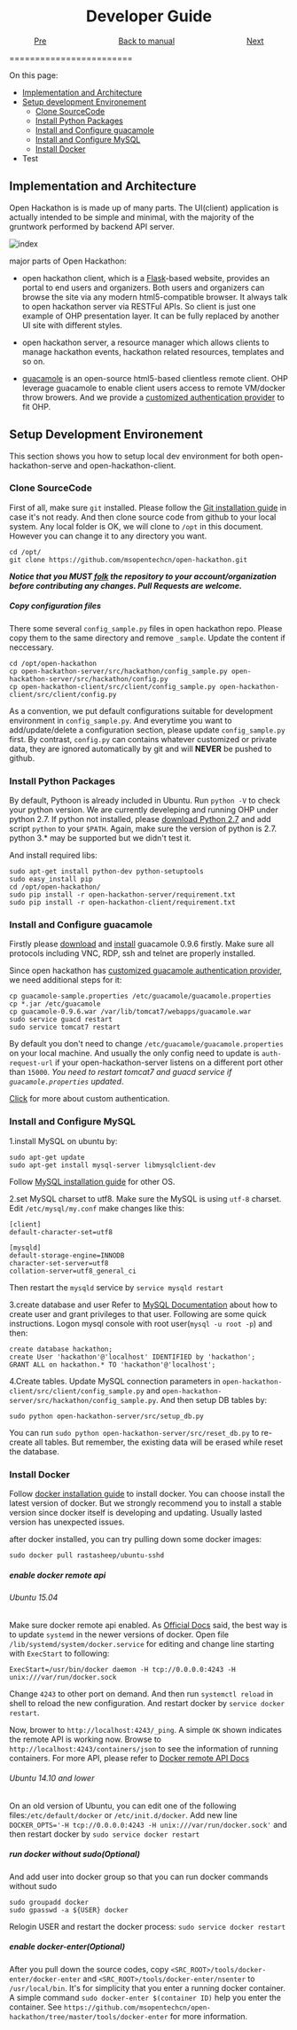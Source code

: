 <h1 align="center">Developer Guide</h1>
<p align="center">
<a href="https://github.com/msopentechcn/open-hackathon/wiki/%E5%BC%80%E6%94%BE%E9%BB%91%E5%AE%A2%E6%9D%BE%E5%B9%B3%E5%8F%B0%E4%BD%BF%E7%94%A8%E6%8C%87%E5%8D%97">Pre</a>&nbsp;&nbsp;&nbsp;&nbsp;&nbsp;&nbsp;&nbsp;&nbsp;&nbsp;&nbsp;&nbsp;&nbsp;&nbsp;&nbsp;&nbsp;&nbsp;&nbsp;&nbsp;&nbsp;&nbsp;&nbsp;&nbsp;&nbsp;&nbsp;&nbsp;&nbsp;&nbsp;&nbsp;&nbsp;&nbsp;&nbsp;&nbsp;
<a href="https://github.com/msopentechcn/open-hackathon/blob/master/documents/README.md">Back to manual</a>&nbsp;&nbsp;&nbsp;&nbsp;&nbsp;&nbsp;&nbsp;&nbsp;&nbsp;&nbsp;&nbsp;&nbsp;&nbsp;&nbsp;&nbsp;&nbsp;&nbsp;&nbsp;&nbsp;&nbsp;&nbsp;&nbsp;&nbsp;&nbsp;&nbsp;&nbsp;&nbsp;&nbsp;&nbsp;&nbsp;&nbsp;&nbsp;
<a href="https://github.com/msopentechcn/open-hackathon/wiki/%E5%BC%80%E6%94%BE%E9%BB%91%E5%AE%A2%E6%9D%BE%E5%B9%B3%E5%8F%B0%E4%BD%BF%E7%94%A8%E6%8C%87%E5%8D%97">Next</a>
</p>
========================

On this page:
* [Implementation and Architecture](#implementation-and-architecture)
* [Setup development Environement](#setup-development-environement)
  * [Clone SourceCode](#clone-sourcecode)
  * [Install Python Packages](#install-python-packages)
  * [Install and Configure guacamole](#install-and-configure-guacamole)
  * [Install and Configure MySQL](#install-and-configure-mysql)
  * [Install Docker](#install-docker)
* Test

## Implementation and Architecture
Open Hackathon is is made up of many parts. The UI(client) application is actually intended to be simple and minimal, with the majority of the gruntwork performed by backend API server.

![index](http://i.imgur.com/EB7K1vP.png)

major parts of Open Hackathon:
- open hackathon client, which is a [Flask](http://flask.pocoo.org/docs/0.10/)-based website,  provides an portal to end users and organizers. Both users and organizers can browse the site via any modern html5-compatible browser. It always talk to open hackathon server via RESTFul APIs. So client is just one example of OHP presentation layer. It can be fully replaced by another UI site with different styles.

- open hackathon server, a resource manager which allows clients to manage hackathon events, hackathon related resources, templates and so on. 

- [guacamole](http://guac-dev.org/) is an open-source html5-based clientless remote client. OHP leverage guacamole to enable client users access to remote VM/docker throw browers. And we provide a [customized authentication provider](https://github.com/msopentechcn/open-hackathon/tree/master/openhackathon-guacamole-auth-provider) to fit OHP.

## Setup Development Environement
This section shows you how to setup local dev environment for both open-hackathon-serve and open-hackathon-client.

### Clone SourceCode

First of all, make sure `git` installed. Please follow the [Git installation guide](http://git-scm.com/book/en/v2/Getting-Started-Installing-Git) in case it's not ready.
And then clone source code from github to your local system. Any local folder is OK, we will clone to `/opt` in this document. However you
can change it to any directory you want.
```
cd /opt/
git clone https://github.com/msopentechcn/open-hackathon.git
```

**_Notice that you MUST [folk](http://www.worldhello.net/gotgithub/04-work-with-others/010-fork-and-pull.html) the repository to your account/organization before contributing any changes. Pull Requests are welcome._**

##### Copy configuration files
There some several `config_sample.py` files in open hackathon repo. Please copy them to the same directory and remove `_sample`. Update the content if neccessary.
```
cd /opt/open-hackathon
cp open-hackathon-server/src/hackathon/config_sample.py open-hackathon-server/src/hackathon/config.py
cp open-hackathon-client/src/client/config_sample.py open-hackathon-client/src/client/config.py
```

As a convention, we put default configurations suitable for development environment in `config_sample.py`. And everytime you want to add/update/delete a configuration section, please update `config_sample.py` first.  By contrast, `config.py` can contains whatever customized or private data, they are ignored automatically by git and will **NEVER** be pushed to github.

### Install Python Packages
By default, Pythoon is already included in Ubuntu. Run `python -V` to check your python version. We are currently develeping and running OHP under python 2.7. If python not installed, please [download Python 2.7](https://www.python.org/downloads/) and add script `python` to your `$PATH`. Again, make sure the version of python is 2.7. python 3.* may be supported but we didn't test it.

And install required libs:
```
sudo apt-get install python-dev python-setuptools
sudo easy_install pip
cd /opt/open-hackathon/
sudo pip install -r open-hackathon-server/requirement.txt
sudo pip install -r open-hackathon-client/requirement.txt
```


### Install and Configure guacamole

Firstly please [download](http://guac-dev.org/release/release-notes-0-9-6) and [install](http://guac-dev.org/doc/gug/installing-guacamole.html) guacamole 0.9.6 firstly. Make sure all protocols including VNC, RDP, ssh and telnet are properly installed.

Since open hackathon has [customized guacamole authentication provider](https://github.com/msopentechcn/open-hackathon/tree/master/openhackathon-guacamole-auth-provider), we need additional steps for it:
```
cp guacamole-sample.properties /etc/guacamole/guacamole.properties
cp *.jar /etc/guacamole
cp guacamole-0.9.6.war /var/lib/tomcat7/webapps/guacamole.war
sudo service guacd restart
sudo service tomcat7 restart
```
By default you don't need to change `/etc/guacamole/guacamole.properties` on your local machine. And usually the only config need to update is `auth-request-url` if your open-hackathon-server listens on a different port other than `15000`. _You need to restart tomcat7 and guacd service if `guacamole.properties` updated_.


[Click](http://guac-dev.org/doc/gug/custom-authentication.html) for more about custom authentication.


### Install and Configure MySQL

1.install MySQL on ubuntu by:

```
sudo apt-get update
sudo apt-get install mysql-server libmysqlclient-dev
```
  
Follow [MySQL installation guide](https://dev.mysql.com/doc/refman/5.7/en/installing.html) for other OS. 

2.set MySQL charset to utf8. Make sure the MySQL is using `utf-8` charset. Edit `/etc/mysql/my.conf` make changes like this:
```
[client]
default-character-set=utf8

[mysqld]
default-storage-engine=INNODB
character-set-server=utf8
collation-server=utf8_general_ci
```
Then restart the `mysqld` service by `service mysqld restart`

3.create database and user
Refer to [MySQL Documentation](https://dev.mysql.com/doc/refman/5.6/en/create-user.html) about how to create user and grant privileges to that user. Following are some quick instructions. Logon mysql console with root user(`mysql -u root -p`) and then:
```mysql
create database hackathon;
create User 'hackathon'@'localhost' IDENTIFIED by 'hackathon';
GRANT ALL on hackathon.* TO 'hackathon'@'localhost';
```

4.Create tables.
Update MySQL connection parameters in `open-hackathon-client/src/client/config_sample.py` and `open-hackathon-server/src/hackathon/config_sample.py`. And then setup DB tables by:
```
sudo python open-hackathon-server/src/setup_db.py
```

You can run `sudo python open-hackathon-server/src/reset_db.py` to re-create all tables. But remember, the existing data will be erased while reset the database. 


### Install Docker
Follow [docker installation guide](https://docs.docker.com/installation/ubuntulinux/) to install docker. You can choose install the latest version of docker. But we strongly recommend you to
 install a stable version since docker itself is developing and updating. Usually lasted version has unexpected issues.

after docker installed, you can try pulling down some docker images:
```
sudo docker pull rastasheep/ubuntu-sshd
```

##### enable docker remote api
###### Ubuntu 15.04
Make sure docker remote api enabled. As [Official Docs](https://docs.docker.com/articles/systemd) said, the best way is to update `systemd` in the newer versions of docker.
Open file `/lib/systemd/system/docker.service` for editing and change line starting with `ExecStart` to following:
```
ExecStart=/usr/bin/docker daemon -H tcp://0.0.0.0:4243 -H unix:///var/run/docker.sock
```
Change `4243` to other port on demand. And then run `systemctl reload` in shell to reload the new configuration. And restart docker by `service docker restart`.

Now, brower to `http://localhost:4243/_ping`. A simple `OK` shown indicates the remote API is working now. 
Browse to `http://localhost:4243/containers/json` to see the information of running containers. 
For more API, please refer to [Docker remote API Docs](https://docs.docker.com/reference/api/docker_remote_api/)

###### Ubuntu 14.10 and lower
On an old version of Ubuntu, you can edit one of the following files:`/etc/default/docker` or `/etc/init.d/docker`. 
Add new line `DOCKER_OPTS='-H tcp://0.0.0.0:4243 -H unix:///var/run/docker.sock'` and then restart docker by `sudo service docker restart`

##### run docker without sudo(Optional)
And add user into docker group so that you can run docker commands without sudo
```
sudo groupadd docker
sudo gpasswd -a ${USER} docker
```
Relogin USER and restart the docker process: `sudo service docker restart`

##### enable docker-enter(Optional)
After you pull down the source codes, copy `<SRC_ROOT>/tools/docker-enter/docker-enter` and `<SRC_ROOT>/tools/docker-enter/nsenter` to `/usr/local/bin`. 
It's for simplicity that you enter a running docker container. A simple command `sudo docker-enter $(container ID)` help you enter the container.
See `https://github.com/msopentechcn/open-hackathon/tree/master/tools/docker-enter` for more information.
